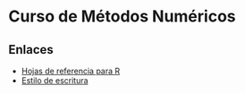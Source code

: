 # Curso de Métodos Numéricos

## Enlaces
* [Hojas de referencia para R](https://rstudio.com/resources/cheatsheets/) 
* [Estilo de escritura](http://adv-r.had.co.nz/Style.html) 


